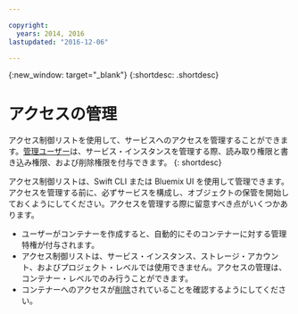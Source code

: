 ```yaml
---

copyright:
  years: 2014, 2016
lastupdated: "2016-12-06"

---
```

{:new_window: target="_blank"}
{:shortdesc: .shortdesc}



# アクセスの管理

アクセス制御リストを使用して、サービスへのアクセスを管理することができます。[管理ユーザー](/docs/services/ObjectStorage/os_access_types.html)は、サービス・インスタンスを管理する際、読み取り権限と書き込み権限、および削除権限を付与できます。
{: shortdesc}


アクセス制御リストは、Swift CLI または Bluemix UI を使用して管理できます。アクセスを管理する前に、必ずサービスを構成し、オブジェクトの保管を開始しておくようにしてください。アクセスを管理する際に留意すべき点がいくつかあります。
  * ユーザーがコンテナーを作成すると、自動的にそのコンテナーに対する管理特権が付与されます。
  * アクセス制御リストは、サービス・インスタンス、ストレージ・アカウント、およびプロジェクト・レベルでは使用できません。アクセスの管理は、コンテナー・レベルでのみ行うことができます。
  * コンテナーへのアクセスが[削除](/docs/services/ObjectStorage/os_remove_access.html)されていることを確認するようにしてください。
